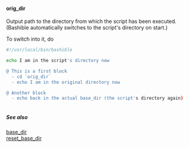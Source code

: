 #### orig_dir

Output path to the directory from which the script has been executed. (Bashible automatically switches to the script's directory on start.)

To switch into it, do

```bash
#!/usr/local/bin/bashible

echo I am in the script's directory now

@ This is a first block
  - cd `orig_dir`
  - echo I am in the original directory now

@ Another block
  - echo back in the actual base_dir (the script's directory again)
  
```

##### See also

[base_dir](base_dir.md)  
[reset_base_dir](reset_base_dir.md)  
